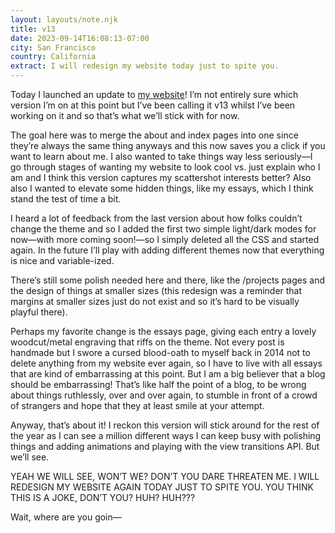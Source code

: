 ```yaml
---
layout: layouts/note.njk
title: v13
date: 2023-09-14T16:08:13-07:00
city: San Francisco
country: California
extract: I will redesign my website today just to spite you.
---
```


Today I launched an update to [my website](https://robinrendle.com)! I’m not entirely sure which version I’m on at this point but I’ve been calling it v13 whilst I’ve been working on it and so that’s what we’ll stick with for now.

The goal here was to merge the about and index pages into one since they’re always the same thing anyways and this now saves you a click if you want to learn about me. I also wanted to take things way less seriously—I go through stages of wanting my website to look cool vs. just explain who I am and I think this version captures my scattershot interests better? Also also I wanted to elevate some hidden things, like my essays, which I think stand the test of time a bit.

I heard a lot of feedback from the last version about how folks couldn’t change the theme and so I added the first two simple light/dark modes for now—with more coming soon!—so I simply deleted all the CSS and started again. In the future I’ll play with adding different themes now that everything is nice and variable-ized.

There’s still some polish needed here and there, like the /projects pages and the design of things at smaller sizes (this redesign was a reminder that margins at smaller sizes just do not exist and so it’s hard to be visually playful there).

Perhaps my favorite change is the essays page, giving each entry a lovely woodcut/metal engraving that riffs on the theme. Not every post is handmade but I swore a cursed blood-oath to myself back in 2014 not to delete anything from my website ever again, so I have to live with all essays that are kind of embarrassing at this point. But I am a big believer that a blog should be embarrassing! That’s like half the point of a blog, to be wrong about things ruthlessly, over and over again, to stumble in front of a crowd of strangers and hope that they at least smile at your attempt.

Anyway, that’s about it! I reckon this version will stick around for the rest of the year as I can see a million different ways I can keep busy with polishing things and adding animations and playing with the view transitions API. But we’ll see.

YEAH WE WILL SEE, WON’T WE? DON’T YOU DARE THREATEN ME. I WILL REDESIGN MY WEBSITE AGAIN TODAY JUST TO SPITE YOU. YOU THINK THIS IS A JOKE, DON’T YOU? HUH? HUH???

Wait, where are you goin—
